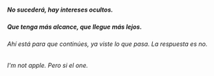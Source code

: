 ##### No sucederá, hay intereses ocultos.
##### Que tenga más alcance, que llegue más lejos.
###### Ahí está para que continúes, ya viste lo que pasa. La respuesta es no.
###### I'm not apple. Pero si el one.
